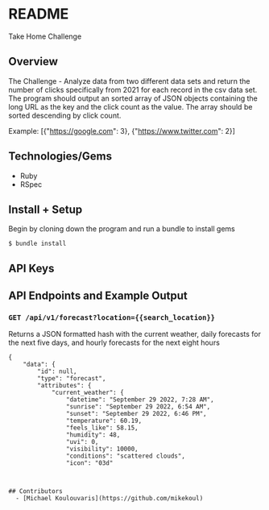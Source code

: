 # README
Take Home Challenge

## Overview
The Challenge - Analyze data from two different data sets and return the number of clicks specifically from 2021 for each record in the csv data set. The program should output an sorted array of JSON objects containing the long URL as the key and the click count as the value. The array should be sorted descending by click count.

Example: [{"https://google.com": 3}, {"https://www.twitter.com": 2}]

## Technologies/Gems
  - Ruby
  - RSpec

## Install + Setup

Begin by cloning down the program and run a bundle to install gems

`$ bundle install`

## API Keys

## API Endpoints and Example Output

### `GET /api/v1/forecast?location={{search_location}}`

Returns a JSON formatted hash with the current weather, daily forecasts for the next five days, and hourly forecasts for the next eight hours

```
{
    "data": {
        "id": null,
        "type": "forecast",
        "attributes": {
            "current_weather": {
                "datetime": "September 29 2022, 7:28 AM",
                "sunrise": "September 29 2022, 6:54 AM",
                "sunset": "September 29 2022, 6:46 PM",
                "temperature": 60.19,
                "feels_like": 58.15,
                "humidity": 48,
                "uvi": 0,
                "visibility": 10000,
                "conditions": "scattered clouds",
                "icon": "03d"
 


## Contributors
  - [Michael Koulouvaris](https://github.com/mikekoul)
